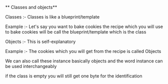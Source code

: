 ** Classes and objects**

Classes :- Classes is like a blueprint/template 

Example :- Let's say you want to bake cookies the recipe which you will use to bake cookies will be call the blueprint/template which is the class

Objects :- This is self-explanatory 

Example :- The cookies which you will get from the recipe is called Objects 

We can also call these instance basically objects and the word instance can be used interchangeably 


if the class is empty you will still get one byte for the identification